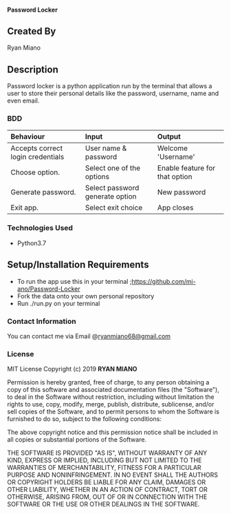  #### Password Locker

## Created By
Ryan Miano

## Description
Password locker is a python application run by the terminal that allows a user to store their personal details like the password, username, name and even email.

### BDD
| Behaviour                        | Input                          | Output                                 |
| :--------------------------------| :------------------------------|:---------------------------------------|
| Accepts correct login credentials| User name & password           | Welcome 'Username'                     | 
| Choose option.                    | Select one of the options      | Enable feature for that option         |
| Generate password.              | Select password generate option| New password                           |
| Exit app.                        | Select exit choice             | App closes                             |

### Technologies Used 
* Python3.7

## Setup/Installation Requirements
* To run the app use this in your terminal ;https://github.com/mi-ano/Password-Locker
* Fork the data onto your own personal repository
* Run ./run.py on your terminal

### Contact Information
You can contact me via Email @ryanmiano68@gmail.com

### License
MIT License  Copyright (c) 2019 **RYAN MIANO**

Permission is hereby granted, free of charge, to any person obtaining a copy
of this software and associated documentation files (the "Software"), to deal
in the Software without restriction, including without limitation the rights
to use, copy, modify, merge, publish, distribute, sublicense, and/or sell
copies of the Software, and to permit persons to whom the Software is
furnished to do so, subject to the following conditions:

The above copyright notice and this permission notice shall be included in all
copies or substantial portions of the Software.

THE SOFTWARE IS PROVIDED "AS IS", WITHOUT WARRANTY OF ANY KIND, EXPRESS OR
IMPLIED, INCLUDING BUT NOT LIMITED TO THE WARRANTIES OF MERCHANTABILITY,
FITNESS FOR A PARTICULAR PURPOSE AND NONINFRINGEMENT. IN NO EVENT SHALL THE
AUTHORS OR COPYRIGHT HOLDERS BE LIABLE FOR ANY CLAIM, DAMAGES OR OTHER
LIABILITY, WHETHER IN AN ACTION OF CONTRACT, TORT OR OTHERWISE, ARISING FROM,
OUT OF OR IN CONNECTION WITH THE SOFTWARE OR THE USE OR OTHER DEALINGS IN THE
SOFTWARE.